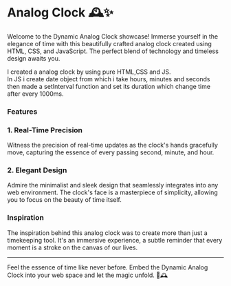 
# Analog Clock 🕰️✨  
Welcome to the Dynamic Analog Clock showcase! Immerse yourself in the elegance of time with this beautifully crafted analog clock created using HTML, CSS, and JavaScript. The perfect blend of technology and timeless design awaits you.  

I created a analog clock by using pure HTML,CSS and JS.  
In JS i create date object from which i take hours, minutes and seconds then made a setInterval function and set its duration which change time after every 1000ms.  

### Features  
### 1. Real-Time Precision  
Witness the precision of real-time updates as the clock's hands gracefully move, capturing the essence of every passing second, minute, and hour.  

### 2. Elegant Design  
Admire the minimalist and sleek design that seamlessly integrates into any web environment. The clock's face is a masterpiece of simplicity, allowing you to focus on the beauty of time itself.  

### Inspiration  
The inspiration behind this analog clock was to create more than just a timekeeping tool. It's an immersive experience, a subtle reminder that every moment is a stroke on the canvas of our lives.  

___

Feel the essence of time like never before. Embed the Dynamic Analog Clock into your web space and let the magic unfold. 🌟🕰️

